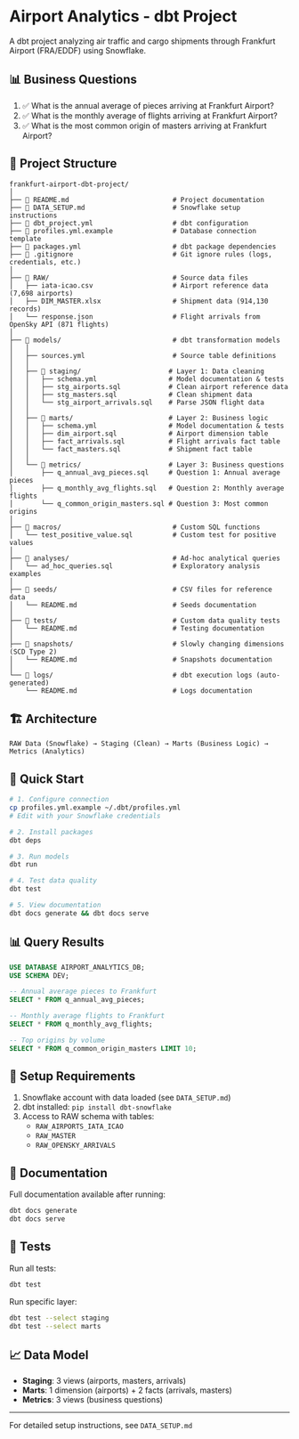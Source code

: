 # Airport Analytics - dbt Project

A dbt project analyzing air traffic and cargo shipments through Frankfurt Airport (FRA/EDDF) using Snowflake.

## 📊 Business Questions

1. ✅ What is the annual average of pieces arriving at Frankfurt Airport?
2. ✅ What is the monthly average of flights arriving at Frankfurt Airport?
3. ✅ What is the most common origin of masters arriving at Frankfurt Airport?

## 📁 Project Structure
```
frankfurt-airport-dbt-project/
│
├── 📄 README.md                          # Project documentation
├── 📄 DATA_SETUP.md                      # Snowflake setup instructions
├── 📄 dbt_project.yml                    # dbt configuration
├── 📄 profiles.yml.example               # Database connection template
├── 📄 packages.yml                       # dbt package dependencies
├── 📄 .gitignore                         # Git ignore rules (logs, credentials, etc.)
│
├── 📂 RAW/                               # Source data files
│   ├── iata-icao.csv                    # Airport reference data (7,698 airports)
│   ├── DIM_MASTER.xlsx                  # Shipment data (914,130 records)
│   └── response.json                    # Flight arrivals from OpenSky API (871 flights)
│
├── 📂 models/                            # dbt transformation models
│   │
│   ├── sources.yml                      # Source table definitions
│   │
│   ├── 📂 staging/                      # Layer 1: Data cleaning
│   │   ├── schema.yml                  # Model documentation & tests
│   │   ├── stg_airports.sql            # Clean airport reference data
│   │   ├── stg_masters.sql             # Clean shipment data
│   │   └── stg_airport_arrivals.sql    # Parse JSON flight data
│   │
│   ├── 📂 marts/                        # Layer 2: Business logic
│   │   ├── schema.yml                  # Model documentation & tests
│   │   ├── dim_airport.sql             # Airport dimension table
│   │   ├── fact_arrivals.sql           # Flight arrivals fact table
│   │   └── fact_masters.sql            # Shipment fact table
│   │
│   └── 📂 metrics/                      # Layer 3: Business questions
│       ├── q_annual_avg_pieces.sql     # Question 1: Annual average pieces
│       ├── q_monthly_avg_flights.sql   # Question 2: Monthly average flights
│       └── q_common_origin_masters.sql # Question 3: Most common origins
│
├── 📂 macros/                            # Custom SQL functions
│   └── test_positive_value.sql          # Custom test for positive values
│
├── 📂 analyses/                          # Ad-hoc analytical queries
│   └── ad_hoc_queries.sql               # Exploratory analysis examples
│
├── 📂 seeds/                             # CSV files for reference data
│   └── README.md                        # Seeds documentation
│
├── 📂 tests/                             # Custom data quality tests
│   └── README.md                        # Testing documentation
│
├── 📂 snapshots/                         # Slowly changing dimensions (SCD Type 2)
│   └── README.md                        # Snapshots documentation
│
└── 📂 logs/                              # dbt execution logs (auto-generated)
    └── README.md                        # Logs documentation
```


## 🏗️ Architecture

```
RAW Data (Snowflake) → Staging (Clean) → Marts (Business Logic) → Metrics (Analytics)
```

## 🚀 Quick Start

```bash
# 1. Configure connection
cp profiles.yml.example ~/.dbt/profiles.yml
# Edit with your Snowflake credentials

# 2. Install packages
dbt deps

# 3. Run models
dbt run

# 4. Test data quality
dbt test

# 5. View documentation
dbt docs generate && dbt docs serve
```
## 📊 Query Results

```sql
USE DATABASE AIRPORT_ANALYTICS_DB;
USE SCHEMA DEV;

-- Annual average pieces to Frankfurt
SELECT * FROM q_annual_avg_pieces;

-- Monthly average flights to Frankfurt
SELECT * FROM q_monthly_avg_flights;

-- Top origins by volume
SELECT * FROM q_common_origin_masters LIMIT 10;
```

## 🔧 Setup Requirements

1. Snowflake account with data loaded (see `DATA_SETUP.md`)
2. dbt installed: `pip install dbt-snowflake`
3. Access to RAW schema with tables:
   - `RAW_AIRPORTS_IATA_ICAO`
   - `RAW_MASTER`
   - `RAW_OPENSKY_ARRIVALS`

## 📖 Documentation

Full documentation available after running:
```bash
dbt docs generate
dbt docs serve
```

## 🧪 Tests

Run all tests:
```bash
dbt test
```

Run specific layer:
```bash
dbt test --select staging
dbt test --select marts
```

## 📈 Data Model

- **Staging**: 3 views (airports, masters, arrivals)
- **Marts**: 1 dimension (airports) + 2 facts (arrivals, masters)
- **Metrics**: 3 views (business questions)

---

For detailed setup instructions, see `DATA_SETUP.md`
